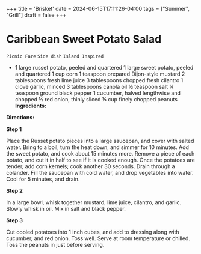 +++
title = 'Brisket'
date = 2024-06-15T17:11:26-04:00
tags = ["Summer", "Grill"]
draft = false
+++
# Caribbean Sweet Potato Salad

`Picnic Fare` `Side dish` `Island Inspired`

- 1 large russet potato, peeled and quartered
    1 large sweet potato, peeled and quartered
    1 cup corn
    1 teaspoon prepared Dijon-style mustard
    2 tablespoons fresh lime juice
    3 tablespoons chopped fresh cilantro
    1 clove garlic, minced
    3 tablespoons canola oil
    ½ teaspoon salt
    ¼ teaspoon ground black pepper
    1 cucumber, halved lengthwise and chopped
    ½ red onion, thinly sliced
    ¼ cup finely chopped peanuts
    **Ingredients:**

**Directions:**

**Step 1**

Place the Russet potato pieces into a large saucepan, and cover with salted water. Bring to a boil, turn the heat down, and simmer for 10 minutes. Add the sweet potato, and cook about 15 minutes more. Remove a piece of each potato, and cut it in half to see if it is cooked enough. Once the potatoes are tender, add corn kernels; cook another 30 seconds. Drain through a colander. Fill the saucepan with cold water, and drop vegetables into water. Cool for 5 minutes, and drain.

**Step 2**

In a large bowl, whisk together mustard, lime juice, cilantro, and garlic. Slowly whisk in oil. Mix in salt and black pepper.

**Step 3**

Cut cooled potatoes into 1 inch cubes, and add to dressing along with cucumber, and red onion. Toss well. Serve at room temperature or chilled. Toss the peanuts in just before serving.
